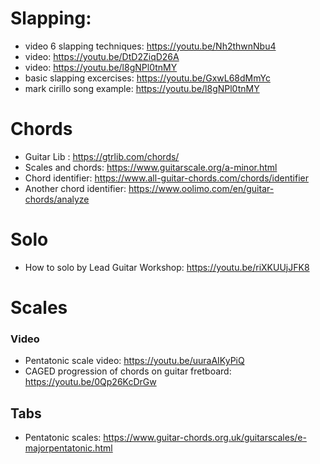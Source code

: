 # Slapping:
- video 6 slapping techniques: https://youtu.be/Nh2thwnNbu4
- video: https://youtu.be/DtD2ZiqD26A
- video: https://youtu.be/l8gNPl0tnMY
- basic slapping excercises: https://youtu.be/GxwL68dMmYc
- mark cirillo song example: https://youtu.be/l8gNPl0tnMY

# Chords
- Guitar Lib : https://gtrlib.com/chords/
- Scales and chords: https://www.guitarscale.org/a-minor.html
- Chord identifier: https://www.all-guitar-chords.com/chords/identifier
- Another chord identifier: https://www.oolimo.com/en/guitar-chords/analyze

# Solo
- How to solo by Lead Guitar Workshop: https://youtu.be/riXKUUjJFK8

# Scales
### Video
- Pentatonic scale video: https://youtu.be/uuraAIKyPiQ
- CAGED progression of chords on guitar fretboard: https://youtu.be/0Qp26KcDrGw

## Tabs
- Pentatonic scales: https://www.guitar-chords.org.uk/guitarscales/e-majorpentatonic.html
